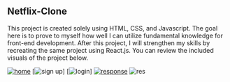 ## Netflix-Clone 
This project is created solely using HTML, CSS, and Javascript. The goal here is to prove to myself how well I can utilize fundamental knowledge for front-end development. 
After this project, I will strengthen my skills by recreating the same project using React.js. You can review the included visuals of the project below.

[![home](https://github.com/Basakkayaa/Netflix-clone/assets/107078324/7fe7f913-09ef-4888-b1d0-333b01b52109)]()
[![sign up](https://github.com/Basakkayaa/Netflix-clone/assets/107078324/b39ba8c4-a51c-4eea-9b10-9c30882d299b)]
[![login](https://github.com/Basakkayaa/Netflix-clone/assets/107078324/5ff1e31e-adda-4ff6-8ab4-79532f8276c8)]
[![response](https://github.com/Basakkayaa/Netflix-clone/assets/107078324/76e6be2e-0429-4f52-ab03-b0cd19c5dad7)]()
![res](https://github.com/Basakkayaa/Netflix-clone/assets/107078324/9112d85b-53f6-4f28-bb2b-c8c05afb1949)


